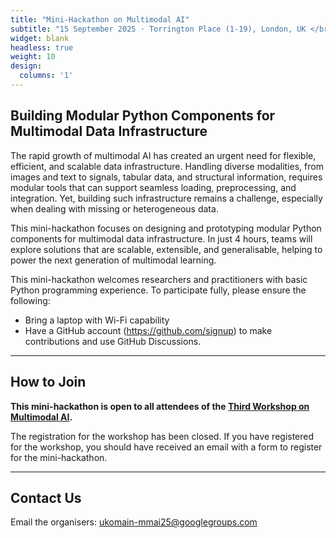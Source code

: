 ```yaml
---
title: "Mini-Hackathon on Multimodal AI"
subtitle: "15 September 2025 · Torrington Place (1-19), London, UK </br> Part of the Third Workshop on Multimodal AI"
widget: blank
headless: true
weight: 10
design:
  columns: '1'
---
```


## Building Modular Python Components for Multimodal Data Infrastructure 

The rapid growth of multimodal AI has created an urgent need for flexible, efficient, and scalable data infrastructure. Handling diverse modalities, from images and text to signals, tabular data, and structural information, requires modular tools that can support seamless loading, preprocessing, and integration. Yet, building such infrastructure remains a challenge, especially when dealing with missing or heterogeneous data.

This mini-hackathon focuses on designing and prototyping modular Python components for multimodal data infrastructure. In just 4 hours, teams will explore solutions that are scalable, extensible, and generalisable, helping to power the next generation of multimodal learning.

This mini-hackathon welcomes researchers and practitioners with basic Python programming experience. To participate fully, please ensure the following:

- Bring a laptop with Wi-Fi capability
- Have a GitHub account  (https://github.com/signup) to make contributions and use GitHub Discussions.

---

## How to Join

**This mini-hackathon is open to all attendees of the [Third Workshop on Multimodal AI](https://multimodalai.github.io/multimodalai25/).**  

The registration for the workshop has been closed. If you have registered for the workshop, you should have received an email with a form to register for the mini-hackathon. 

---

## Contact Us

Email the organisers: ukomain-mmai25@googlegroups.com
